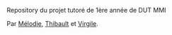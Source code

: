 Repository du projet tutoré de 1ère année de DUT MMI

Par <a href="https://github.com/melxdiie">Mélodie</a>, <a href="https://github.com/Thibault-pro">Thibault</a> et <a href="https://github.com/virgile-men">Virgile</a>.
